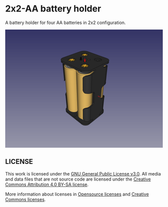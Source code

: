 # 2x2-AA battery holder
A battery holder for four AA batteries in 2x2 configuration.

![Portapilas-2x2-AA](Portapilas-2x2-AA.png)

## LICENSE

This work is licensed under the [GNU General Public License v3.0](../LICENSE-GPLV30). All media and data files that are not source code are licensed under the [Creative Commons Attribution 4.0 BY-SA license](../LICENSE-CCBYSA40).

More information about licenses in [Opensource licenses](https://opensource.org/licenses/) and [Creative Commons licenses](https://creativecommons.org/licenses/).
